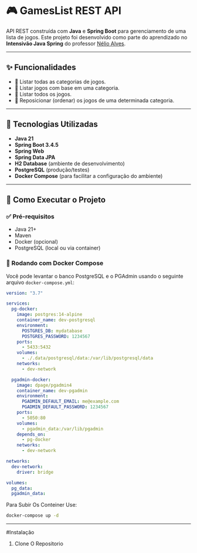 # 🎮 GamesList REST API

API REST construída com **Java** e **Spring Boot** para gerenciamento de uma lista de jogos. Este projeto foi desenvolvido como parte do aprendizado no **Intensivão Java Spring** do professor [Nélio Alves](https://github.com/nelioalves).

---

## ✨ Funcionalidades

- 🔹 Listar todas as categorias de jogos.
- 🔹 Listar jogos com base em uma categoria.
- 🔹 Listar todos os jogos.
- 🔹 Reposicionar (ordenar) os jogos de uma determinada categoria.

---

## 🚀 Tecnologias Utilizadas

- **Java 21**
- **Spring Boot 3.4.5**
- **Spring Web**
- **Spring Data JPA**
- **H2 Database** (ambiente de desenvolvimento)
- **PostgreSQL** (produção/testes)
- **Docker Compose** (para facilitar a configuração do ambiente)

---

## 🧪 Como Executar o Projeto

### ✅ Pré-requisitos

- Java 21+
- Maven
- Docker (opcional)
- PostgreSQL (local ou via container)

### 🔄 Rodando com Docker Compose

Você pode levantar o banco PostgreSQL e o PGAdmin usando o seguinte arquivo `docker-compose.yml`:

```yaml
version: "3.7"

services:
  pg-docker:
    image: postgres:14-alpine
    container_name: dev-postgresql
    environment:
      POSTGRES_DB: mydatabase
      POSTGRES_PASSWORD: 1234567
    ports:
      - 5433:5432
    volumes:
      - ./.data/postgresql/data:/var/lib/postgresql/data
    networks:
      - dev-network

  pgadmin-docker:
    image: dpage/pgadmin4
    container_name: dev-pgadmin
    environment:
      PGADMIN_DEFAULT_EMAIL: me@example.com
      PGADMIN_DEFAULT_PASSWORD: 1234567
    ports:
      - 5050:80
    volumes:
      - pgadmin_data:/var/lib/pgadmin
    depends_on:
      - pg-docker
    networks:
      - dev-network

networks:
  dev-network:
    driver: bridge

volumes:
  pg_data:
  pgadmin_data:
```
Para Subir Os Conteiner Use:

```bash
docker-compose up -d
```

---

#Instalação

1. Clone O Repositorio

   ```bash
    
   ```
